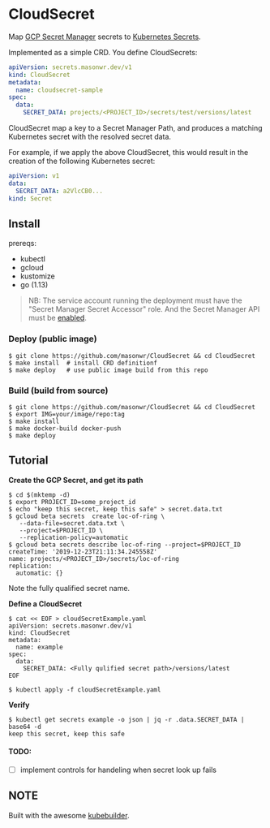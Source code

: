 # CloudSecret

Map [GCP Secret Manager](https://cloud.google.com/secret-manager/docs/) secrets to [Kubernetes Secrets](https://kubernetes.io/docs/concepts/configuration/secret/). 

Implemented as a simple CRD. You define CloudSecrets:

```yaml
apiVersion: secrets.masonwr.dev/v1
kind: CloudSecret
metadata:
  name: cloudsecret-sample
spec:
  data:
    SECRET_DATA: projects/<PROJECT_ID>/secrets/test/versions/latest
```

CloudSecret map a key to a Secret Manager Path, and produces a matching Kubernetes secret with the resolved secret data. 

For example, if we apply the above CloudSecret, this would result in the creation of the following Kubernetes secret:

```yaml
apiVersion: v1
data:
  SECRET_DATA: a2VlcCB0...
kind: Secret
```


## Install
prereqs:
- kubectl
- gcloud
- kustomize
- go (1.13)

> NB: The service account running the deployment must have the "Secret Manager Secret Accessor" role. And the Secret Manager API must be [enabled](https://cloud.google.com/secret-manager/docs/quickstart-secret-manager-console).

### Deploy (public image)

```shell
$ git clone https://github.com/masonwr/CloudSecret && cd CloudSecret
$ make install  # install CRD definitionf
$ make deploy   # use public image build from this repo
```

### Build (build from source)

```shell
$ git clone https://github.com/masonwr/CloudSecret && cd CloudSecret
$ export IMG=your/image/repo:tag
$ make install 
$ make docker-build docker-push
$ make deploy
```



## Tutorial

**Create the GCP Secret, and get its path**

```shell
$ cd $(mktemp -d)
$ export PROJECT_ID=some_project_id
$ echo "keep this secret, keep this safe" > secret.data.txt
$ gcloud beta secrets  create loc-of-ring \
   --data-file=secret.data.txt \
   --project=$PROJECT_ID \
   --replication-policy=automatic
$ gcloud beta secrets describe loc-of-ring --project=$PROJECT_ID
createTime: '2019-12-23T21:11:34.245558Z'
name: projects/<PROJECT_ID>/secrets/loc-of-ring
replication:
  automatic: {}
```

Note the fully qualified secret name.



**Define a CloudSecret**

```shell
$ cat << EOF > cloudSecretExample.yaml
apiVersion: secrets.masonwr.dev/v1                                                                                                   
kind: CloudSecret
metadata:
  name: example
spec:
  data:
    SECRET_DATA: <Fully qulified secret path>/versions/latest
EOF

$ kubectl apply -f cloudSecretExample.yaml 
```


**Verify**

```shell
$ kubectl get secrets example -o json | jq -r .data.SECRET_DATA | base64 -d
keep this secret, keep this safe
```


#### TODO:
- [ ] implement controls for handeling when secret look up fails 


## NOTE
Built with the awesome [kubebuilder](https://github.com/kubernetes-sigs/kubebuilder).
